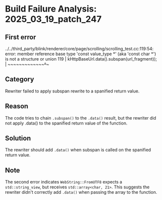 # Build Failure Analysis: 2025_03_19_patch_247

## First error

../../third_party/blink/renderer/core/page/scrolling/scrolling_test.cc:119:54: error: member reference base type 'const value_type *' (aka 'const char *') is not a structure or union
  119 |                                   kHttpBaseUrl.data().subspan(url_fragment));
      |                                   ~~~~~~~~~~~~~~~~~~~^~~~~~~~

## Category
Rewriter failed to apply subspan rewrite to a spanified return value.

## Reason
The code tries to chain `.subspan()` to the `.data()` result, but the rewriter did not apply .data() to the spanified return value of the function.

## Solution
The rewriter should add `.data()` when subspan is called on the spanified return value.

## Note
The second error indicates `WebString::FromUTF8` expects a `std::string_view`, but receives `std::array<char, 21>`. This suggests the rewriter didn't correctly add `.data()` when passing the array to the function.